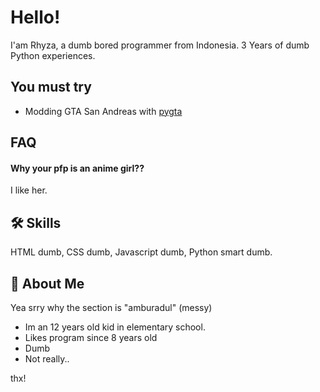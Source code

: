 
# Hello!

I'am Rhyza, a dumb bored programmer from Indonesia.
3 Years of dumb Python experiences.


## You must try

 - Modding GTA San Andreas with [pygta](https://github.com/rh2103/pygta)


## FAQ

#### Why your pfp is an anime girl??

I like her.

## 🛠 Skills
HTML dumb, CSS dumb, Javascript dumb, Python smart dumb.


## 🚀 About Me
Yea srry why the section is "amburadul" (messy)

- Im an 12 years old kid in elementary school.
- Likes program since 8 years old
- Dumb
- Not really..

thx!
